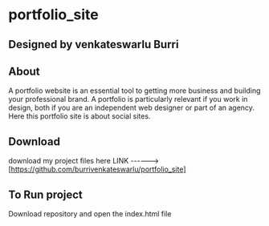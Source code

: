 # portfolio_site
## Designed by venkateswarlu Burri
## About
A portfolio website is an essential tool to getting more business and building your professional brand. A portfolio is particularly relevant if you work in design, both if you are an independent web designer or part of an agency. Here this portfolio site is about
social sites.
## Download
download my project files here LINK ------> [https://github.com/burrivenkateswarlu/portfolio_site]
## To Run project
Download repository and open the index.html file
